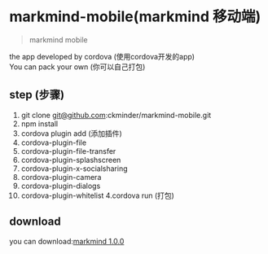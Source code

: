 # markmind-mobile(markmind 移动端)
> markmind mobile

the app developed by cordova (使用cordova开发的app)  
You can pack your own (你可以自己打包)  

## step (步骤)

1. git clone git@github.com:ckminder/markmind-mobile.git
2. npm install
3. cordova plugin add (添加插件)
  1. cordova-plugin-file
  2. cordova-plugin-file-transfer
  3. cordova-plugin-splashscreen
  4. cordova-plugin-x-socialsharing
  5. cordova-plugin-camera
  6. cordova-plugin-dialogs
  7. cordova-plugin-whitelist
4.cordova run  (打包)

## download

you can download:[markmind 1.0.0]()






